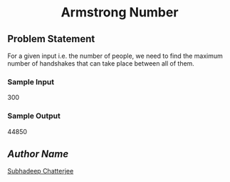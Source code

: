 <h1 align=center>Armstrong Number</h1>

## Problem Statement
For a given input i.e. the number of people, we need to find the maximum number of handshakes that can take place between all of them.

### Sample Input
300

### Sample Output
44850

## *Author Name*
[Subhadeep Chatterjee](https://github.com/subhadeep1912)
